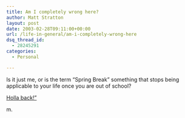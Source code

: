 ```yaml
---
title: Am I completely wrong here?
author: Matt Stratton
layout: post
date: 2003-02-28T09:11:00+00:00
url: /life-in-general/am-i-completely-wrong-here
dsq_thread_id:
  - 28245291
categories:
  - Personal

---
```

Is it just me, or is the term &#8220;Spring Break&#8221; something that stops being applicable to your life once you are out of school?

[Holla back!&#8221;][1]

m.

 [1]: https://www.livejournal.com/talkpost.bml?journal=ask_me_anything&itemid=330703